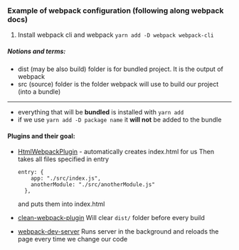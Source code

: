 ### Example of webpack configuration (following along webpack docs)

1. Install webpack cli and webpack
   `yarn add -D webpack webpack-cli`

##### Notions and terms:

- dist (may be also build) folder is for bundled project. It is the output of webpack
- src (source) folder is the folder webpack will use to build our project (into a bundle)

---

- everything that will be **bundled** is installed with `yarn add`
- if we use `yarn add -D package name` it **will not** be added to the bundle

#### Plugins and their goal:

- [HtmlWebpackPlugin](https://webpack.js.org/plugins/html-webpack-plugin/) - automatically creates index.html for us
  Then takes all files specified in entry

  ```
  entry: {
      app: "./src/index.js",
      anotherModule: "./src/anotherModule.js"
    },
  ```

  and puts them into index.html

- [clean-webpack-plugin](https://github.com/johnagan/clean-webpack-plugin)
  Will clear `dist/` folder before every build

- [webpack-dev-server](https://webpack.js.org/configuration/dev-server/) Runs server in the background and reloads the page every time we change our code
